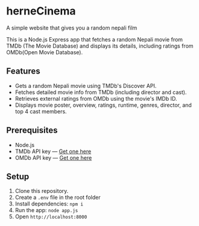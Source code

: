 # herneCinema
A simple website that gives you a random nepali film

This is a Node.js Express app that fetches a random Nepali movie from TMDb (The Movie Database) and displays its details, including ratings from OMDb(Open Movie Database).

## Features

- Gets a random Nepali movie using TMDb's Discover API.
- Fetches detailed movie info from TMDb (including director and cast).
- Retrieves external ratings from OMDb using the movie's IMDb ID.
- Displays movie poster, overview, ratings, runtime, genres, director, and top 4 cast members.

## Prerequisites

- Node.js 
- TMDb API key — [Get one here](https://www.themoviedb.org/documentation/api)
- OMDb API key — [Get one here](http://www.omdbapi.com/apikey.aspx)

## Setup

1. Clone this repository.
2. Create a `.env` file in the root folder
3. Install dependencies: ` npm i `
4. Run the app: ` node app.js `
5. Open `http://localhost:8000`